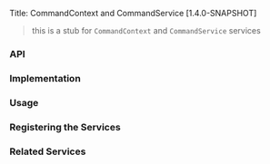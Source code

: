 Title: CommandContext and CommandService [1.4.0-SNAPSHOT]

> this is a stub for `CommandContext` and `CommandService` services

### API


### Implementation


### Usage


### Registering the Services



### Related Services


